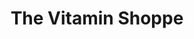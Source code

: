 ---
title: "The Vitamin Shoppe"
url: /salt-lake-city/the-vitamin-shoppe/
shop: nutrition supplements
---